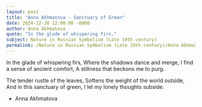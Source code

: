 ```yaml
---
layout: post
title: "Anna Akhmatova - Sanctuary of Green"
date: 2024-12-30 12:00:00 -0000
author: Anna Akhmatova
quote: "In the glade of whispering firs,"
subject: Nature in Russian Symbolism (Late 19th century)
permalink: /Nature in Russian Symbolism (Late 19th century)/Anna Akhmatova/Anna Akhmatova - Sanctuary of Green
---
```


In the glade of whispering firs,
Where the shadows dance and merge,
I find a sense of ancient comfort,
A stillness that beckons me to purg.

The tender rustle of the leaves,
Softens the weight of the world outside,
And in this sanctuary of green,
I let my lonely thoughts subside.


- Anna Akhmatova
